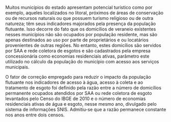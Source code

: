 Muitos municípios do estado apresentam potencial turístico como por exemplo, aqueles localizados no litoral, próximos de áreas de conservação ou de recursos naturais ou que possuem turismo religioso ou de outra natureza; têm seus indicadores majorados pela presença da população flutuante. Isso decorre do fato que os domicílios de veraneio existentes nesses municípios não são ocupados por população residente, mas são apenas destinados ao uso por parte de proprietários e ou locatários provenientes de outras regiões. No entanto, estes domicílios são servidos por SAA e rede coletora de esgotos e são cadastrados pela empresa concessionária como economias residenciais ativas, parâmetro este utilizado no cálculo da população do município com acesso aos serviços municipais.

O fator de correção empregado para reduzir o impacto da população flutuante nos indicadores de acesso à água, acesso à coleta e ao tratamento de esgoto foi definido pela razão entre a número de domicílios permanente ocupados atendidos por SAA ou rede coletora de esgoto levantados pelo Censo do IBGE de 2010 e o número de economias residenciais ativas de água e esgoto, nesse mesmo ano, divulgado pelo sistema de informações SNIS. Admitiu-se que a razão permanece constante nos anos entre dois censos.
